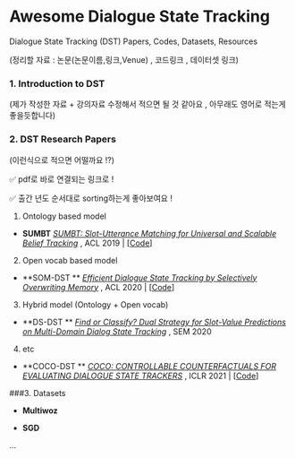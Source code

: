 

# Awesome Dialogue State Tracking

Dialogue State Tracking (DST) Papers, Codes, Datasets, Resources

(정리할 자료 : 논문(논문이름,링크,Venue) , 코드링크 , 데이터셋 링크)



### 1. Introduction to DST

(제가 작성한 자료 + 강의자료 수정해서 적으면 될 것 같아요 , 아무래도 영어로 적는게 좋을듯합니다)



### 2. DST Research Papers

(이런식으로 적으면 어떨까요 !?)

✅ pdf로 바로 연결되는 링크로 !

✅ 출간 년도 순서대로 sorting하는게 좋아보여요 !



1) Ontology based model

* **SUMBT** 
  *[SUMBT: Slot-Utterance Matching for Universal and Scalable Belief Tracking](https://arxiv.org/abs/1907.07421)* , ACL 2019 | [[Code](https://github.com/SKTBrain/SUMBT)]



2) Open vocab based model

* **SOM-DST ** 
   *[Efficient Dialogue State Tracking by Selectively Overwriting Memory](https://arxiv.org/pdf/1911.03906.pdf)* , ACL 2020  | [[Code](https://github.com/clovaai/som-dst)]



3) Hybrid model (Ontology + Open vocab)

* **DS-DST **
   *[Find or Classify? Dual Strategy for Slot-Value Predictions on Multi-Domain Dialog State Tracking](https://arxiv.org/pdf/1910.03544.pdf)* , SEM 2020



4) etc

* **COCO-DST ** 
  *[COCO: CONTROLLABLE COUNTERFACTUALS FOR EVALUATING DIALOGUE STATE TRACKERS](https://arxiv.org/pdf/2010.12850.pdf)* , ICLR 2021  | [[Code](https://github.com/salesforce/coco-dst)]



###3. Datasets

* **Multiwoz**

* **SGD** 

  

...

